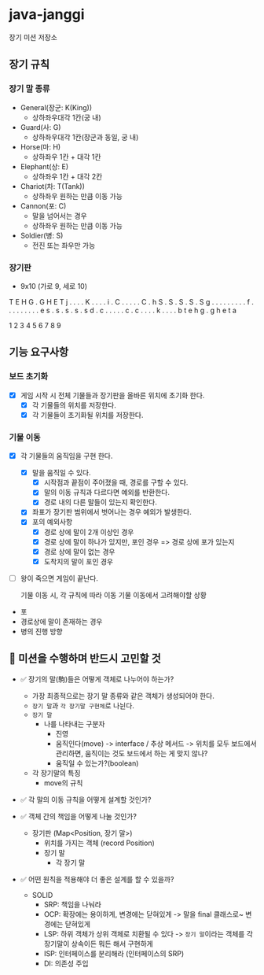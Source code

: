 # java-janggi

장기 미션 저장소

## 장기 규칙

### 장기 말 종류

- General(장군: K(King))
    - 상하좌우대각 1칸(궁 내)
- Guard(사: G)
    - 상하좌우대각 1칸(장군과 동일, 궁 내)
- Horse(마: H)
    - 상하좌우 1칸 + 대각 1칸
- Elephant(상: E)
    - 상하좌우 1칸 + 대각 2칸
- Chariot(차: T(Tank))
    - 상하좌우 원하는 만큼 이동 가능
- Cannon(포: C)
    - 말을 넘어서는 경우
    - 상하좌우 원하는 만큼 이동 가능
- Soldier(병: S)
    - 전진 또는 좌우만 가능

### 장기판

- 9x10 (가로 9, 세로 10)

T E H G . G H E T j
. . . . K . . . . i
. C . . . . . C . h
S . S . S . S . S g
. . . . . . . . . f
. . . . . . . . . e
s . s . s . s . s d
. c . . . . . c . c
. . . . k . . . . b
t e h g . g h e t a

1 2 3 4 5 6 7 8 9

## 기능 요구사항

### 보드 초기화

- [x] 게임 시작 시 전체 기물들과 장기판을 올바른 위치에 초기화 한다.
    - [x] 각 기물들의 위치를 저장한다.
    - [x] 각 기물들이 초기화될 위치를 저장한다.

### 기물 이동

- [x] 각 기물들의 움직임을 구현 한다.
    - [x] 말을 움직일 수 있다.
        - [x] 시작점과 끝점이 주어졌을 때, 경로를 구할 수 있다.
        - [x] 말의 이동 규칙과 다르다면 예외를 반환한다.
        - [x] 경로 내의 다른 말들이 있는지 확인한다.
    - [x] 좌표가 장기판 범위에서 벗어나는 경우 예외가 발생한다.
    - [x] 포의 예외사항
        - [x] 경로 상에 말이 2개 이상인 경우 
        - [x] 경로 상에 말이 하나가 있지만, 포인 경우 => 경로 상에 포가 있는지
        - [x] 경로 상에 말이 없는 경우 
        - [x] 도착지의 말이 포인 경우
- [ ] 왕이 죽으면 게임이 끝난다.

  기물 이동 시, 각 규칙에 따라 이동
  기물 이동에서 고려해야할 상황
- 포
- 경로상에 말이 존재하는 경우
- 병의 진행 방향

## 📌 미션을 수행하며 반드시 고민할 것

- ✅ 장기의 말(駒)들은 어떻게 객체로 나누어야 하는가?
    - 가장 최종적으로는 장기 말 종류와 같은 객체가 생성되어야 한다.
    - `장기 말`과 `각 장기말 구현체`로 나뉜다.
    - `장기 말`
        - 나를 나타내는 구분자
            - 진영
            - 움직인다(move) -> interface / 추상 메서드 -> 위치를 모두 보드에서 관리하면, 움직이는 것도 보드에서 하는 게 맞지 않나?
            - 움직일 수 있는가?(boolean)
    - 각 장기말의 특징
        - move의 규칙

- ✅ 각 말의 이동 규칙을 어떻게 설계할 것인가?

- ✅ 객체 간의 책임을 어떻게 나눌 것인가?
    - 장기판 (Map<Position, 장기 말>)
        - 위치를 가지는 객체 (record Position)
        - 장기 말
            - 각 장기 말

- ✅ 어떤 원칙을 적용해야 더 좋은 설계를 할 수 있을까?
    - SOLID
        - SRP: 책임을 나눠라
        - OCP: 확장에는 용이하게, 변경에는 닫혀있게 -> 말을 final 클래스로~ 변경에는 닫혀있게
        - LSP: 하위 객체가 상위 객체로 치환될 수 있다 -> `장기 말`이라는 객체를 각 장기말이 상속이든 뭐든 해서 구현하게
        - ISP: 인터페이스를 분리해라 (인터페이스의 SRP)
        - DI: 의존성 주입
